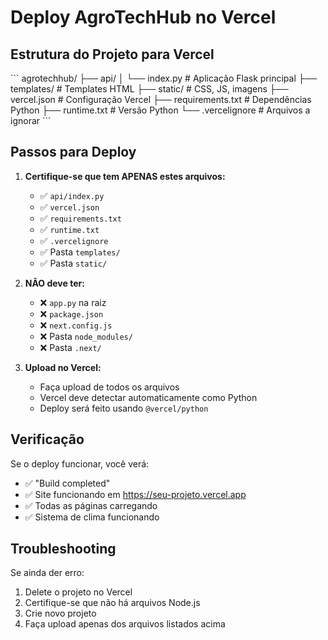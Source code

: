 # Deploy AgroTechHub no Vercel

## Estrutura do Projeto para Vercel

\`\`\`
agrotechhub/
├── api/
│   └── index.py          # Aplicação Flask principal
├── templates/            # Templates HTML
├── static/              # CSS, JS, imagens
├── vercel.json          # Configuração Vercel
├── requirements.txt     # Dependências Python
├── runtime.txt          # Versão Python
└── .vercelignore        # Arquivos a ignorar
\`\`\`

## Passos para Deploy

1. **Certifique-se que tem APENAS estes arquivos:**
   - ✅ `api/index.py`
   - ✅ `vercel.json`
   - ✅ `requirements.txt`
   - ✅ `runtime.txt`
   - ✅ `.vercelignore`
   - ✅ Pasta `templates/`
   - ✅ Pasta `static/`

2. **NÃO deve ter:**
   - ❌ `app.py` na raiz
   - ❌ `package.json`
   - ❌ `next.config.js`
   - ❌ Pasta `node_modules/`
   - ❌ Pasta `.next/`

3. **Upload no Vercel:**
   - Faça upload de todos os arquivos
   - Vercel deve detectar automaticamente como Python
   - Deploy será feito usando `@vercel/python`

## Verificação

Se o deploy funcionar, você verá:
- ✅ "Build completed"
- ✅ Site funcionando em https://seu-projeto.vercel.app
- ✅ Todas as páginas carregando
- ✅ Sistema de clima funcionando

## Troubleshooting

Se ainda der erro:
1. Delete o projeto no Vercel
2. Certifique-se que não há arquivos Node.js
3. Crie novo projeto
4. Faça upload apenas dos arquivos listados acima
